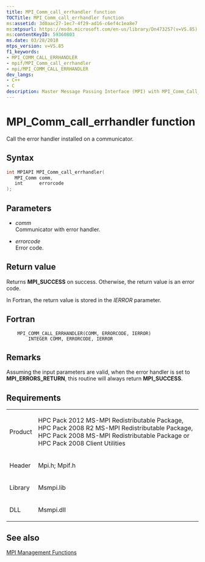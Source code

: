 ```yaml
---
title: MPI_Comm_call_errhandler function
TOCTitle: MPI_Comm_call_errhandler function
ms:assetid: 3d0aac27-1ec7-4f29-ad16-c6ef4c1ea8e7
ms:mtpsurl: https://msdn.microsoft.com/en-us/library/Dn473257(v=VS.85)
ms:contentKeyID: 59360803
ms.date: 03/28/2018
mtps_version: v=VS.85
f1_keywords:
- MPI_COMM_CALL_ERRHANDLER
- mpif/MPI_Comm_call_errhandler
- mpi/MPI_COMM_CALL_ERRHANDLER
dev_langs:
- C++
- C
description: Master Message Passing Interface (MPI) with MPI_Comm_Call_Errhandler Function. Learn error handling on communicators at Microsoft.
---
```


# MPI\_Comm\_call\_errhandler function

Call the error handler installed on a communicator.

## Syntax

``` c++
int MPIAPI MPI_Comm_call_errhandler(
   MPI_Comm comm,
   int      errorcode
);
```

## Parameters

  - *comm*  
    Communicator with error handler.

  - *errorcode*  
    Error code.

## Return value

Returns **MPI\_SUCCESS** on success. Otherwise, the return value is an error code.

In Fortran, the return value is stored in the *IERROR* parameter.

## Fortran

``` FORTRAN
    MPI_COMM_CALL_ERRHANDLER(COMM, ERRORCODE, IERROR)
        INTEGER COMM, ERRORCODE, IERROR
```

## Remarks

Assuming the input parameters are valid, when the error handler is set to **MPI\_ERRORS\_RETURN**, this routine will always return **MPI\_SUCCESS**.

## Requirements

<table>
<colgroup>
<col  />
<col  />
</colgroup>
<tbody>
<tr class="odd">
<td><p>Product</p></td>
<td><p>HPC Pack 2012 MS-MPI Redistributable Package, HPC Pack 2008 R2 MS-MPI Redistributable Package, HPC Pack 2008 MS-MPI Redistributable Package or HPC Pack 2008 Client Utilities</p></td>
</tr>
<tr class="even">
<td><p>Header</p></td>
<td>Mpi.h;
Mpif.h</td>
</tr>
<tr class="odd">
<td><p>Library</p></td>
<td>Msmpi.lib</td>
</tr>
<tr class="even">
<td><p>DLL</p></td>
<td>Msmpi.dll</td>
</tr>
</tbody>
</table>


## See also

[MPI Management Functions](mpi-management-functions.md)

